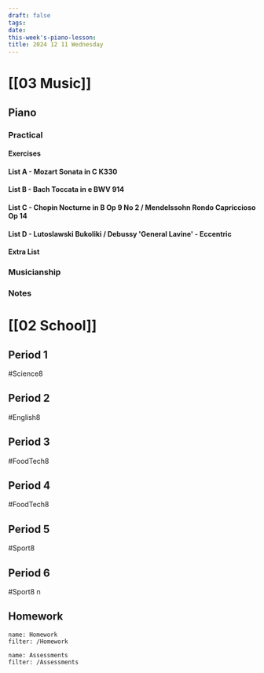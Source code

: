 ```yaml
---
draft: false
tags:
date: 
this-week's-piano-lesson:
title: 2024 12 11 Wednesday
---
```

# [[03 Music]]
## Piano
### Practical
#### Exercises

#### List A - Mozart Sonata in C K330

#### List B - Bach Toccata in e BWV 914

#### List C - Chopin Nocturne in B Op 9 No 2 / Mendelssohn Rondo Capriccioso Op 14

#### List D - Lutoslawski Bukoliki / Debussy 'General Lavine' - Eccentric
#### Extra List

### Musicianship

### Notes 


# [[02 School]]
## Period 1
#Science8 
## Period 2
#English8 
## Period 3
#FoodTech8 
## Period 4
#FoodTech8 
## Period 5
#Sport8 
## Period 6
#Sport8 n
## Homework
```todoist
name: Homework
filter: /Homework
``` 

```todoist
name: Assessments
filter: /Assessments
```